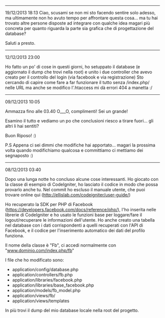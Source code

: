 ----------
19/12/2013 18:13
Ciao, scusami se non mi sto facendo sentire solo adesso, ma ultimamente non ho avuto tempo per affrontare questa cosa... ma tu hai trovato altre persone disposte ad integrare con qualche idea magari più concreta per quanto riguarda la parte sia grafica che di progettazione del database?

Saluti a presto.

----------
12/12/2013 23:00

Ho fatto un po' di cose in questi giorni, ho setuppato il database (e aggiornato il dump che trovi nella root) e unito i due controller che avevo creato per il controllo del login (via facebook e via registrazione)
Sto cercando di capire come fare a far funzionare il tutto senza /index.php/ nelle URL ma anche se modifico l'.htaccess mi dà errori 404 a manetta :/


----------
09/12/2013 10:05

Ammazza fino alle 03.40 O___O, complimenti! Sei un grande!

Esamino il tutto e vediamo un po che conclusioni riesco a tirare fuori... gli altri li hai sentiti?

Buon Riposo! :)

P.S Appena ci sei dimmi che modifiche hai apportato... magari la prossima volta quando modifichiamo qualcosa e committiamo ci mettiamo dei segnaposto :)

----------
08/12/2013 03:40

Dopo una lunga notte ho concluso alcune cose interessanti.
Ho giocato con la classe di esempio di CodeIgniter, ho lasciato il codice in modo che possa provarlo anche tu.
Nel commit ho escluso il manuale utente, che puoi trovare online qui (http://ellislab.com/codeigniter/user-guide/)

Ho recuperato la SDK per PHP di Facebook (https://developers.facebook.com/docs/reference/php/), l'ho inserita nelle librerie di CodeIgniter
e ho usato le funzioni base per loggare/fare il logout/recuperare le informazioni dell'utente. Ho anche creato una tabella nel database
con i dati corrispondenti a quelli recuperati con l'API di Facebook, e il codice per l'inserimento automatico dei dati del profilo funziona.

Il nome della classe è "Fb", ci accedi normalmente con "www.dominio.com/index.php/fb"

I file che ho modificato sono:
- application/config/database.php
- application/controllers/fb.php
- application/libraries/facebook.php
- application/libraries/base_facebook.php
- application/models/fb_model.php
- application/views/fb/
- application/views/templates

In più trovi il dump del mio database locale nella root del progetto.

